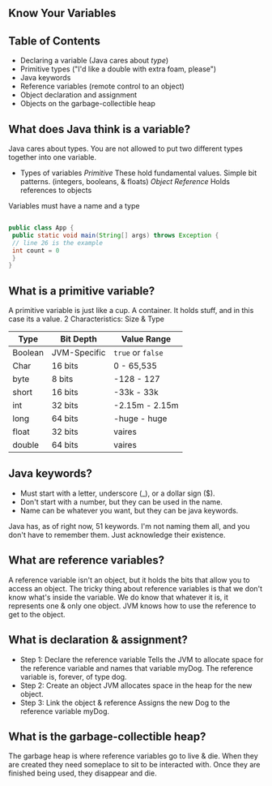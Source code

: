 ## Know Your Variables

## Table of Contents
- Declaring a variable (Java cares about *type*)
- Primitive types ("I'd like a double with extra foam, please")
- Java keywords
- Reference variables (remote control to an object)
- Object declaration and assignment
- Objects on the garbage-collectible heap

## What does Java think is a variable?
Java cares about types. You are not allowed to put two different types together into one variable.

- Types of variables
*Primitive*
These hold fundamental values. Simple bit patterns. (integers, booleans, & floats)
*Object Reference*
Holds references to objects

Variables must have a name and a type
```java

public class App {
 public static void main(String[] args) throws Exception {
 // line 26 is the example
 int count = 0
 }
}
```

## What is a primitive variable?
A primitive variable is just like a cup. A container. It holds stuff, and in this case its a value. 
2 Characteristics: Size & Type 

|Type|Bit Depth|Value Range|
|---|---|---|
|Boolean|JVM-Specific|`true` or `false`|
|Char|16 bits|0 - 65,535|
|byte|8 bits|-128 - 127|
|short|16 bits|-33k - 33k|
|int|32 bits|-2.15m - 2.15m|
|long|64 bits|-huge - huge|
|float|32 bits|vaires|
|double|64 bits|vaires| 

## Java keywords?
- Must start with a letter, underscore (_), or a dollar sign ($).
- Don't start with a number, but they can be used in the name.
- Name can be whatever you want, but they can be java keywords.

Java has, as of right now, 51 keywords. I'm not naming them all, and you don't have to remember them. Just acknowledge their existence.

## What are reference variables?
A reference variable isn't an object, but it holds the bits that allow you to access an object.
The tricky thing about reference variables is that we don't know what's inside the variable.
We do know that whatever it is, it represents one & only one object. JVM knows how to use the reference to get to the object.

## What is declaration & assignment?
- Step 1: Declare the reference variable
Tells the JVM to allocate space for the reference variable and names that variable myDog. The reference variable is, forever, of type dog.
- Step 2: Create an object
JVM allocates space in the heap for the new object.
- Step 3: Link the object & reference
Assigns the new Dog to the reference variable myDog.

## What is the garbage-collectible heap?
The garbage heap is where reference variables go to live & die. When they are created they need someplace to sit to be interacted with. Once they are finished being used, they disappear and die.
